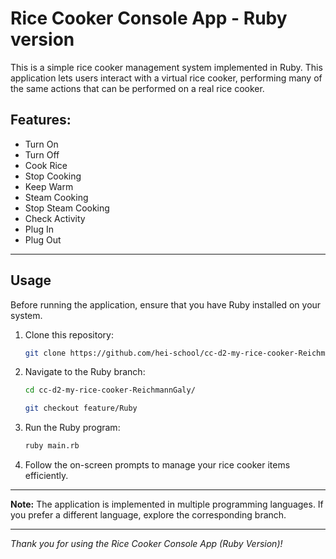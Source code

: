 # Rice Cooker Console App - Ruby version

This is a simple rice cooker management system implemented in Ruby. This application lets users interact with a virtual rice cooker, performing many of the same actions that can be performed on a real rice cooker.

## Features:
- Turn On
- Turn Off
- Cook Rice
- Stop Cooking
- Keep Warm
- Steam Cooking
- Stop Steam Cooking
- Check Activity
- Plug In
- Plug Out


---

## Usage

Before running the application, ensure that you have Ruby installed on your system.

1. Clone this repository:

    ```bash
    git clone https://github.com/hei-school/cc-d2-my-rice-cooker-ReichmannGaly.git
    ```

2. Navigate to the Ruby branch:

    ```bash
    cd cc-d2-my-rice-cooker-ReichmannGaly/

    git checkout feature/Ruby

3. Run the Ruby program:
    ```bash
    ruby main.rb

4. Follow the on-screen prompts to manage your rice cooker items efficiently.

---

**Note:** The application is implemented in multiple programming languages. If you prefer a different language, explore the corresponding branch.

---

*Thank you for using the Rice Cooker Console App (Ruby Version)!*
